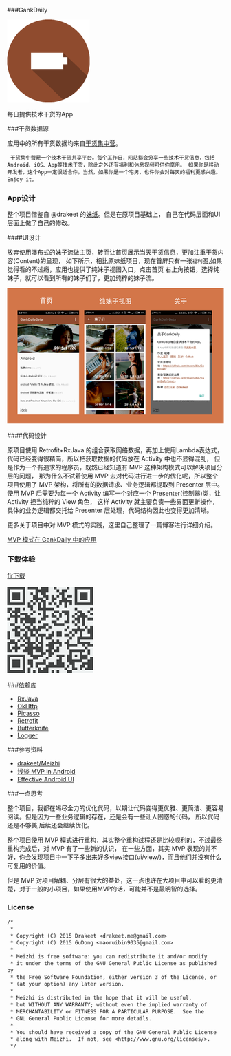 ###GankDaily

![icon](/app/src/main/res/mipmap-xxxhdpi/ic_launcher.png "")

每日提供技术干货的App

###干货数据源

应用中的所有干货数据均来自[干货集中营](http://gank.io/)。

` 干货集中营是一个技术干货共享平台。每个工作日，网站都会分享一些技术干货信息，包括Android、iOS、App等技术干货，除此之外还有福利和休息视频可供你享用。
如果你是移动开发者，这个App一定很适合你。当然，如果你是一个宅男，也许你会对每天的福利更感兴趣。Enjoy it。`

### App设计

整个项目借鉴自 @drakeet 的[妹纸](https://github.com/drakeet/Meizhi)。但是在原项目基础上，
自己在代码层面和UI层面上做了自己的修改。

####UI设计

放弃使用瀑布式的妹子流做主页，转而让首页展示当天干货信息，更加注重干货内容(Content)的呈现，
如下所示，相比原妹纸项目，现在首屏只有一张`福利`图,如果觉得看的不过瘾，应用也提供了纯妹子视图入口，点击首页
右上角按钮，选择纯妹子，就可以看到所有的妹子们了，更加纯粹的妹子流。

![gank_daily_introduce](/art/gank_introduce.png "")

####代码设计

原项目使用 Retrofit+RxJava 的组合获取网络数据，再加上使用Lambda表达式，代码已经变得很精简，所以把获取数据的代码放在 Activity 中也不显得混乱，
但是作为一个有追求的程序员，既然已经知道有 MVP 这种架构模式可以解决项目分层的问题，
那为什么不试着使用 MVP 去对代码进行进一步的优化呢，所以整个项目使用了 MVP 架构，将所有的数据请求、业务逻辑都提取到 Presenter 层中。
使用 MVP 后需要为每一个 Activity 编写一个对应一个 Presenter(控制器)类，让 Activity 担当纯粹的 View 角色，
这样 Activity 就主要负责一些界面更新操作，具体的业务逻辑都交托给 Presenter 层处理，代码结构因此也变得更加清晰。

更多关于项目中对 MVP 模式的实践，这里自己整理了一篇博客进行详细介绍。

[MVP 模式在 GankDaily 中的应用](http://maoruibin.github.io/technology/2015/11/23/gank_mvp_introduce.html)

### 下载体验 ###

[fir下载](http://fir.im/gankdaily)<br>
<br>
![扫码下载](/art/download.png "扫码下载")
   
###依赖库   

* [RxJava](https://github.com/ReactiveX/RxJava) 
* [OkHttp](https://github.com/square/okhttp)
* [Picasso](https://github.com/square/picasso)
* [Retrofit](https://github.com/square/retrofit)
* [Butterknife](https://github.com/JakeWharton/butterknife)
* [Logger](https://github.com/orhanobut/logger)

###参考资料

* [drakeet/Meizhi](https://github.com/drakeet/Meizhi)
* [浅谈 MVP in Android](http://blog.csdn.net/lmj623565791/article/details/46596109)
* [Effective Android UI](https://github.com/pedrovgs/EffectiveAndroidUI)

###一点思考

整个项目，我都在竭尽全力的优化代码，以期让代码变得更优雅、更简洁、更容易阅读。但是因为一些业务逻辑的存在，还是会有一些让人困惑的代码，
所以代码还是不够美,后续还会继续优化。

整个项目使用 MVP 模式进行重构，其实整个重构过程还是比较顺利的，不过最终重构完成后，对 MVP 有了一些新的认识，
在一些方面，其实 MVP 表现的并不好，你会发现项目中一下子多出来好多view接口(ui/view/)，而且他们并没有什么可复用的价值。

但是 MVP 对项目解耦、分层有很大的益处，这一点也许在大项目中可以看的更清楚，对于一般的小项目，如果使用MVP的话，可能并不是最明智的选择。

### License

    /*
     *       
     * Copyright (C) 2015 Drakeet <drakeet.me@gmail.com>
     * Copyright (C) 2015 GuDong <maoruibin9035@gmail.com>
     *
     * Meizhi is free software: you can redistribute it and/or modify
     * it under the terms of the GNU General Public License as published by
     * the Free Software Foundation, either version 3 of the License, or
     * (at your option) any later version.
     *
     * Meizhi is distributed in the hope that it will be useful,
     * but WITHOUT ANY WARRANTY; without even the implied warranty of
     * MERCHANTABILITY or FITNESS FOR A PARTICULAR PURPOSE.  See the
     * GNU General Public License for more details.
     *
     * You should have received a copy of the GNU General Public License
     * along with Meizhi.  If not, see <http://www.gnu.org/licenses/>.
     */


